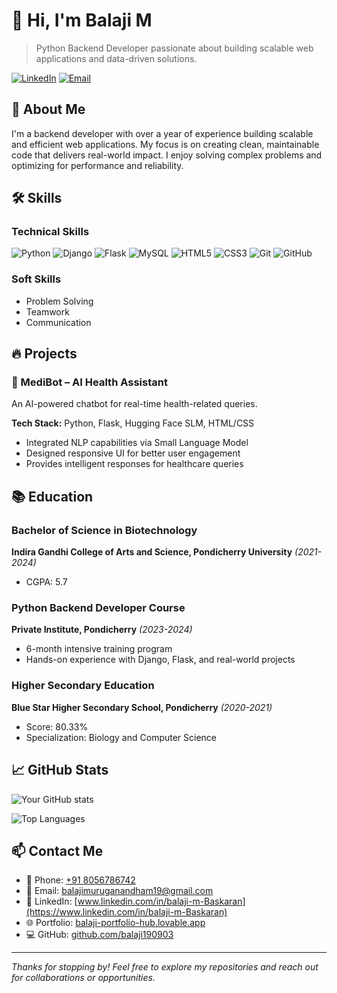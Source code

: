 # 👋 Hi, I'm Balaji M

> Python Backend Developer passionate about building scalable web applications and data-driven solutions.

[![LinkedIn](https://img.shields.io/badge/LinkedIn-0077B5?style=for-the-badge&logo=linkedin&logoColor=white)](https://www.linkedin.com/in/balaji-m-Baskaran)
[![Email](https://img.shields.io/badge/Email-D14836?style=for-the-badge&logo=gmail&logoColor=white)](mailto:balajimuruganandham19@gmail.com)

## 🚀 About Me

I'm a backend developer with over a year of experience building scalable and efficient web applications. My focus is on creating clean, maintainable code that delivers real-world impact. I enjoy solving complex problems and optimizing for performance and reliability.

## 🛠️ Skills

### Technical Skills
![Python](https://img.shields.io/badge/Python-3776AB?style=for-the-badge&logo=python&logoColor=white)
![Django](https://img.shields.io/badge/Django-092E20?style=for-the-badge&logo=django&logoColor=white)
![Flask](https://img.shields.io/badge/Flask-000000?style=for-the-badge&logo=flask&logoColor=white)
![MySQL](https://img.shields.io/badge/MySQL-4479A1?style=for-the-badge&logo=mysql&logoColor=white)
![HTML5](https://img.shields.io/badge/HTML5-E34F26?style=for-the-badge&logo=html5&logoColor=white)
![CSS3](https://img.shields.io/badge/CSS3-1572B6?style=for-the-badge&logo=css3&logoColor=white)
![Git](https://img.shields.io/badge/Git-F05032?style=for-the-badge&logo=git&logoColor=white)
![GitHub](https://img.shields.io/badge/GitHub-181717?style=for-the-badge&logo=github&logoColor=white)

### Soft Skills
- Problem Solving
- Teamwork
- Communication

## 🔥 Projects

### 🤖 MediBot – AI Health Assistant
An AI-powered chatbot for real-time health-related queries.

**Tech Stack:** Python, Flask, Hugging Face SLM, HTML/CSS
- Integrated NLP capabilities via Small Language Model
- Designed responsive UI for better user engagement
- Provides intelligent responses for healthcare queries

## 📚 Education

### Bachelor of Science in Biotechnology
**Indira Gandhi College of Arts and Science, Pondicherry University** *(2021-2024)*
- CGPA: 5.7

### Python Backend Developer Course
**Private Institute, Pondicherry** *(2023-2024)*
- 6-month intensive training program
- Hands-on experience with Django, Flask, and real-world projects

### Higher Secondary Education
**Blue Star Higher Secondary School, Pondicherry** *(2020-2021)*
- Score: 80.33%
- Specialization: Biology and Computer Science

## 📈 GitHub Stats

![Your GitHub stats](https://github-readme-stats.vercel.app/api?username=balaji190903&show_icons=true&theme=radical)

![Top Languages](https://github-readme-stats.vercel.app/api/top-langs/?username=balaji190903&layout=compact&theme=radical)

## 📫 Contact Me

- 📱 Phone: [+91 8056786742](tel:+918056786742)
- 📧 Email: [balajimuruganandham19@gmail.com](mailto:balajimuruganandham19@gmail.com)
- 💼 LinkedIn: [www.linkedin.com/in/balaji-m-Baskaran](https://www.linkedin.com/in/balaji-m-Baskaran)
- 🌐 Portfolio: [balaji-portfolio-hub.lovable.app](https://balaji-portfolio-hub.lovable.app)
- 💻 GitHub: [github.com/balaji190903](https://github.com/balaji190903)

---

*Thanks for stopping by! Feel free to explore my repositories and reach out for collaborations or opportunities.*

